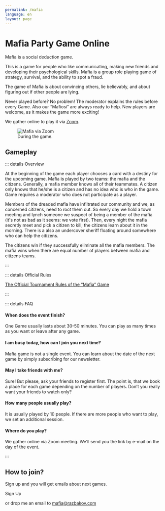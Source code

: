 ```yaml
---
permalink: /mafia
language: en
layout: page
---
```


# Mafia Party Game Online

Mafia is a social deduction game.

This is a game for people who like communicating, making new friends and developing their psychological skills. Mafia is a group role playing game of strategy, survival, and the ability to spot a fraud.

The game of Mafia is about convincing others, lie believably, and about figuring out if other people are lying.

Never played before? No problem! The moderator explains the rules before every Game. Also our “Mafiosi” are always ready to help. New players are welcome, as it makes the game more exciting!

We gather online to play it via [Zoom](https://zoom.us/).

<figure>
  <img src="/img/mafia.jpg" alt="Mafia via Zoom" />
  <figcaption>During the game.</figcaption>
</figure>

## Gameplay

::: details Overview

At the beginning of the game each player chooses a card with a destiny for the upcoming game. Mafia is played by two teams: the mafia and the citizens. Generally, a mafia member knows all of their teammates. A citizen only knows that he/she is a citizen and has no idea who is who in the game. Game requires a moderator who does not participate as a player.

Members of the dreaded mafia have infiltrated our community and we, as concerned citizens, need to root them out. So every day we hold a town meeting and lynch someone we suspect of being a member of the mafia (it's not as bad as it seems: we vote first). Then, every night the mafia secretly meet and pick a citizen to kill; the citizens learn about it in the morning. There is a also an undercover sheriff floating around somewhere who can help the citizens.

The citizens win if they successfully eliminate all the mafia members. The mafia wins when there are equal number of players between mafia and citizens teams.

:::

::: details Official Rules

[The Official Tournament Rules of the “Mafia” Game](https://docs.google.com/document/d/1C3pRDSGfTfbkygT0_vW1Z4tNYNWJ6cEdVMVo4mxBH3U/edit?usp=sharing)

:::

::: details FAQ

#### When does the event finish?

One Game usually lasts about 30-50 minutes. You can play as many times as you want or leave after any game.

#### I am busy today, how can I join you next time?

Mafia game is not a single event. You can learn about the date of the next game by simply subscribing for our newsletter.

#### May I take friends with me?

Sure! But please, ask your friends to register first. The point is, that we book a place for each game depending on the number of players. Don’t you really want your friends to watch only?

#### How many people usually play?

It is usually played by 10 people. If there are more people who want to play, we set an additional session.

#### Where do you play?

We gather online via Zoom meeting. We’ll send you the link by e-mail on the day of the event.

:::

## How to join?

Sign up and you will get emails about next games.

<cta target="_blank" href="https://docs.google.com/forms/d/e/1FAIpQLSeyon0uSGC9A0NJGnM7B_0HjWjdWfB9t34DPDx4zqI0gCB8pQ/viewform">Sign Up</cta>

or drop me an email to [mafia@razbakov.com](mailto:mafia@razbakov.com)
